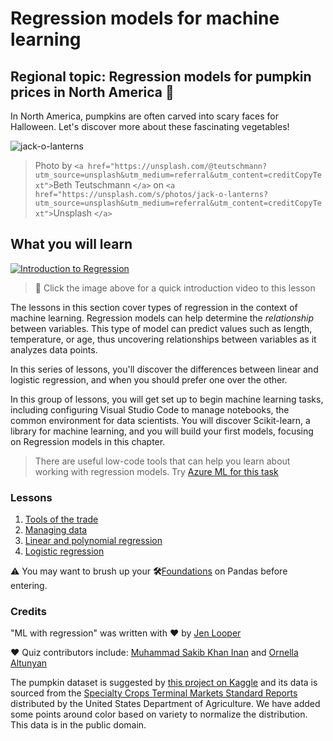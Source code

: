 # Regression models for machine learning

## Regional topic: Regression models for pumpkin prices in North America 🎃

In North America, pumpkins are often carved into scary faces for Halloween. Let's discover more about these fascinating vegetables!

![jack-o-lanterns](./images/jack-o-lanterns.jpg)

> Photo by `<a href="https://unsplash.com/@teutschmann?utm_source=unsplash&utm_medium=referral&utm_content=creditCopyText">`Beth Teutschmann `</a>` on `<a href="https://unsplash.com/s/photos/jack-o-lanterns?utm_source=unsplash&utm_medium=referral&utm_content=creditCopyText">`Unsplash `</a>`

## What you will learn

[![Introduction to Regression](https://img.youtube.com/vi/5QnJtDad4iQ/0.jpg)](https://youtu.be/5QnJtDad4iQ "Regression Introduction video - Click to Watch!")

> 🎥 Click the image above for a quick introduction video to this lesson

The lessons in this section cover types of regression in the context of machine learning. Regression models can help determine the _relationship_ between variables. This type of model can predict values such as length, temperature, or age, thus uncovering relationships between variables as it analyzes data points.

In this series of lessons, you'll discover the differences between linear and logistic regression, and when you should prefer one over the other.

In this group of lessons, you will get set up to begin machine learning tasks, including configuring Visual Studio Code to manage notebooks, the common environment for data scientists. You will discover Scikit-learn, a library for machine learning, and you will build your first models, focusing on Regression models in this chapter.

> There are useful low-code tools that can help you learn about working with regression models. Try [Azure ML for this task](https://docs.microsoft.com/learn/modules/create-regression-model-azure-machine-learning-designer/?WT.mc_id=academic-15963-cxa)

### Lessons

1. [Tools of the trade](1-Tools/README.md)
2. [Managing data](2-Data/README.md)
3. [Linear and polynomial regression](3-Linear/README.md)
4. [Logistic regression](4-Logistic/README.md)

⚠️ You may want to brush up your **🛠**[Foundations](https://madewithml.com/#foundations) on Pandas before entering.

### Credits

"ML with regression" was written with ♥️ by [Jen Looper](https://twitter.com/jenlooper)

♥️ Quiz contributors include: [Muhammad Sakib Khan Inan](https://twitter.com/Sakibinan) and [Ornella Altunyan](https://twitter.com/ornelladotcom)

The pumpkin dataset is suggested by [this project on Kaggle](https://www.kaggle.com/usda/a-year-of-pumpkin-prices) and its data is sourced from the [Specialty Crops Terminal Markets Standard Reports](https://www.marketnews.usda.gov/mnp/fv-report-config-step1?type=termPrice) distributed by the United States Department of Agriculture. We have added some points around color based on variety to normalize the distribution. This data is in the public domain.
